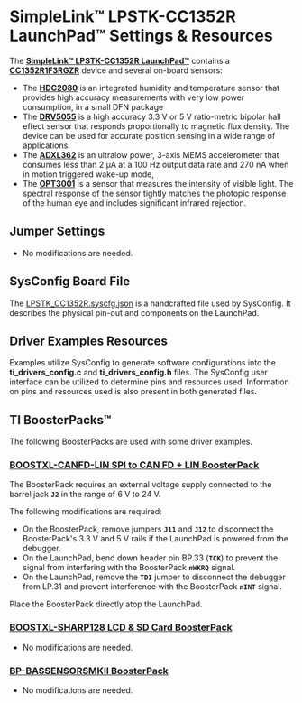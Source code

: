# SimpleLink&trade; LPSTK-CC1352R LaunchPad&trade; Settings & Resources

The [__SimpleLink&trade; LPSTK-CC1352R LaunchPad&trade;__][launchpad] contains a
[__CC1352R1F3RGZR__][device] device and several on-board sensors:

* The [__HDC2080__][hdc2080] is an integrated humidity and temperature sensor that provides
  high accuracy measurements with very low power consumption, in a small DFN package
* The [__DRV5055__][drv5055] is a high accuracy 3.3 V or 5 V ratio-metric bipolar hall effect
  sensor that responds proportionally to magnetic flux density. The device can be used for
  accurate position sensing in a  wide range of applications.
* The [__ADXL362__][adxl362] is an ultralow power, 3-axis MEMS accelerometer that consumes
  less than 2 μA at a 100 Hz output data rate and 270 nA when in motion triggered wake-up mode,
* The [__OPT3001__][opt3001] is a sensor that measures the intensity of visible light.
  The spectral response of the sensor tightly matches the photopic response of the human eye
  and includes significant infrared rejection.

## Jumper Settings

* No modifications are needed.

## SysConfig Board File

The [LPSTK_CC1352R.syscfg.json](../.meta/LPSTK_CC1352R.syscfg.json)
is a handcrafted file used by SysConfig. It describes the physical pin-out
and components on the LaunchPad.

## Driver Examples Resources

Examples utilize SysConfig to generate software configurations into
the __ti_drivers_config.c__ and __ti_drivers_config.h__ files. The SysConfig
user interface can be utilized to determine pins and resources used.
Information on pins and resources used is also present in both generated files.

## TI BoosterPacks&trade;

The following BoosterPacks are used with some driver examples.

### [__BOOSTXL-CANFD-LIN SPI to CAN FD + LIN BoosterPack__][boostxl-canfd-lin]

The BoosterPack requires an external voltage supply connected to the barrel jack __`J2`__ in the range of 6 V to 24 V.

The following modifications are required:

* On the BoosterPack, remove jumpers __`J11`__ and __`J12`__ to disconnect the BoosterPack's 3.3 V and 5 V rails if the
  LaunchPad is powered from the debugger.
* On the LaunchPad, bend down header pin BP.33 (__`TCK`__) to prevent the signal from interfering with the BoosterPack
  __`nWKRQ`__ signal.
* On the LaunchPad, remove the __`TDI`__ jumper to disconnect the debugger from LP.31 and prevent interference with the
  BoosterPack __`nINT`__ signal.

Place the BoosterPack directly atop the LaunchPad.

### [__BOOSTXL-SHARP128 LCD & SD Card BoosterPack__][boostxl-sharp128]

* No modifications are needed.

### [__BP-BASSENSORSMKII BoosterPack__][bp-bassensorsmkii]

* No modifications are needed.

[device]: https://www.ti.com/product/CC1352R
[launchpad]: https://www.ti.com/tool/LPSTK-CC1352R
[hdc2080]: https://www.ti.com/product/HDC2080
[drv5055]: https://www.ti.com/product/DRV5055
[adxl362]: https://www.analog.com/en/products/adxl362.html
[opt3001]: https://www.ti.com/product/OPT3001
[boostxl-canfd-lin]: https://www.ti.com/tool/BOOSTXL-CANFD-LIN
[boostxl-sharp128]: https://www.ti.com/tool/BOOSTXL-SHARP128
[bp-bassensorsmkii]: https://www.ti.com/tool/BP-BASSENSORSMKII
